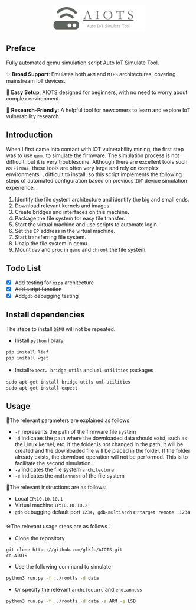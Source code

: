 <div align="center">
<img src="pic/image-20240913225517878.png" alt="image-20240913225517878" style="width:50%;" />
</div>

## Preface

Fully automated qemu simulation script Auto IoT Simulate Tool.

✨ **Broad Support**: Emulates both `ARM` and `MIPS` architectures, covering mainstream IoT devices.

👋 **Easy Setup**: AIOTS designed for beginners, with no need to worry about complex environment.

🎉 **Research-Friendly**: A helpful tool for newcomers to learn and explore IoT vulnerability research.

## Introduction

When I first came into contact with IOT vulnerability mining, the first step was to use `qemu` to simulate the firmware. The simulation process is not difficult, but it is very troublesome. Although there are excellent tools such as `FirmAE`, these tools are often very large and rely on complex environments. , difficult to install, so this script implements the following steps of automated configuration based on previous `IOT` device simulation experience。

1. Identify the file system architecture and identify the big and small ends.
2. Download relevant kernels and images.
3. Create bridges and interfaces on this machine.
4. Package the file system for easy file transfer.
5. Start the virtual machine and use scripts to automate login.
6. Set the `IP` address in the virtual machine.
7. Start transferring file system.
8. Unzip the file system in qemu.
9. Mount `dev` and `proc` in `qemu` and `chroot` the file system.

## Todo List

- [x] Add testing for `mips` architecture
- [x] ~~Add script function~~
- [x] Add`gdb` debugging testing

## Install dependencies

The steps to install `QEMU` will not be repeated.

- Install `python` library

```bash
pip install lief
pip install wget
```

- Install`expect`、`bridge-utils` and `uml-utilities` packages

```
sudo apt-get install bridge-utils uml-utilities
sudo apt-get install expect
```

## Usage

📖The relevant parameters are explained as follows:

- `-f` represents the path of the firmware file system
- `-d` indicates the path where the downloaded data should exist, such as the Linux kernel, etc. If the folder is not changed in the path, it will be created and the downloaded file will be placed in the folder. If the folder already exists, the download operation will not be performed. This is to facilitate the second simulation.
- `-a` indicates the file system `architecture`
- `-e` indicates the `endianness` of the file system

👋The relevant instructions are as follows:

- Local `IP`:`10.10.10.1`
- Virtual machine `IP`:`10.10.10.2`
- `gdb` debugging default port `1234`，`gdb-multiarch` 👉`target remote :1234`

⚙️The relevant usage steps are as follows：

- Clone the repository

```
git clone https://github.com/glkfc/AIOTS.git
cd AIOTS
```

- Use the following command to simulate

```bash
python3 run.py -f ../rootfs -d data
```

- Or specify the relevant `architecture` and `endianness`


```sh
python3 run.py -f ../rootfs -d data -a ARM -e LSB
```

